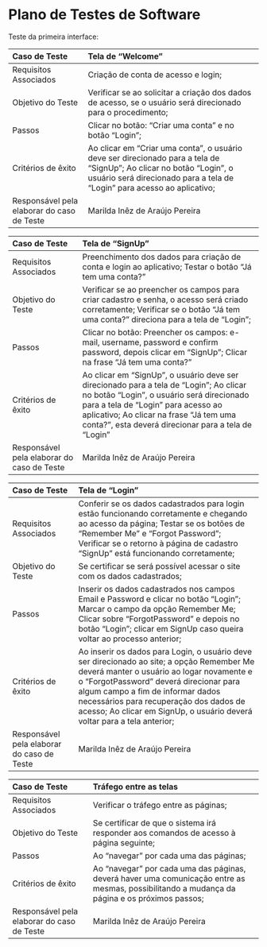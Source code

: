 # Plano de Testes de Software

Teste da primeira interface: 

| Caso de Teste    | Tela de “Welcome” |
|:---|:---|
| Requisitos Associados | Criação de conta de acesso e login; |
| Objetivo do Teste | Verificar se ao solicitar a criação dos dados de acesso, se o usuário será direcionado para o procedimento; |
| Passos | Clicar no botão: “Criar uma conta” e no botão “Login”; |
| Critérios de êxito | Ao clicar em “Criar uma conta”, o usuário deve ser direcionado para a tela de “SignUp”; Ao clicar no botão “Login”, o usuário será direcionado para a tela de “Login” para acesso ao aplicativo;  |
| Responsável pela elaborar do caso de Teste | Marilda Inêz de Araújo Pereira |
 
| Caso de Teste    | Tela de “SignUp” |
|:---|:---|
| Requisitos Associados | Preenchimento dos dados para criação de conta e login ao aplicativo; Testar o botão “Já tem uma conta?”|
| Objetivo do Teste | Verificar se ao preencher os campos para criar cadastro e senha, o acesso será criado corretamente; Verificar se o botão “Já tem uma conta?” direciona para a tela de “Login”; |
| Passos | Clicar no botão: Preencher os campos: e-mail, username, password e confirm password, depois clicar em “SignUp”; Clicar na frase “Já tem uma conta?” |
| Critérios de êxito | Ao clicar em “SignUp”, o usuário deve ser direcionado para a tela de “Login”; Ao clicar no botão “Login”, o usuário será direcionado para a tela de “Login” para acesso ao aplicativo; Ao clicar na frase “Já tem uma conta?”, esta deverá direcionar para a tela de “Login”  |
| Responsável pela elaborar do caso de Teste | Marilda Inêz de Araújo Pereira |

| Caso de Teste    | Tela de “Login” |
|:---|:---|
| Requisitos Associados | Conferir se os dados cadastrados para login estão funcionando corretamente e chegando ao acesso da página; Testar se os botões de “Remember Me” e “Forgot Password”; Verificar se o retorno à página de cadastro “SignUp” está funcionando corretamente;|
| Objetivo do Teste | Se certificar se será possível acessar o site com os dados cadastrados; |
| Passos | Inserir os dados cadastrados nos campos Email e Password e clicar no botão “Login”; Marcar o campo da opção Remember Me; Clicar sobre “ForgotPassword”  e depois no botão “Login”; clicar em SignUp caso queira voltar ao processo anterior; |
| Critérios de êxito | Ao inserir os dados para Login, o usuário deve ser direcionado ao site; a opção Remember Me deverá manter o usuário ao logar novamente e o “ForgotPassword”  deverá direcionar para algum campo a fim de informar dados necessários para recuperação dos dados de acesso; Ao clicar em SignUp, o usuário deverá voltar para  a tela anterior;  |
| Responsável pela elaborar do caso de Teste | Marilda Inêz de Araújo Pereira |

| Caso de Teste    | Tráfego entre as telas |
|:---|:---|
| Requisitos Associados | Verificar o tráfego entre as páginas;|
| Objetivo do Teste | Se certificar de que o sistema irá responder aos comandos de acesso à página seguinte; |
| Passos | Ao “navegar” por cada uma das páginas; |
| Critérios de êxito | Ao “navegar” por cada uma das páginas, deverá haver uma comunicação entre as mesmas, possibilitando a mudança da página e os próximos passos; |
| Responsável pela elaborar do caso de Teste | Marilda Inêz de Araújo Pereira |
